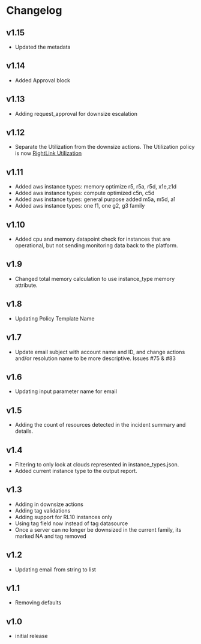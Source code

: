 # Changelog

## v1.15

- Updated the metadata

## v1.14

- Added Approval block

## v1.13

- Adding request_approval for downsize escalation

## v1.12

- Separate the Utilization from the downsize actions.  The Utilization policy is now [RightLink Utilization](/rightscale/policy_templates/cost/rightlink_utilization/README.md)

## v1.11

- Added aws instance types: memory optimize r5, r5a, r5d, x1e,z1d
- Added aws instance types: compute optimized c5n, c5d
- Added aws instance types: general purpose added m5a, m5d, a1
- Added aws instance types: one f1, one g2, g3 family

## v1.10

- Added cpu and memory datapoint check for instances that are operational, but not sending monitoring data back to the platform.

## v1.9

- Changed total memory calculation to use instance_type memory attribute.

## v1.8

- Updating Policy Template Name

## v1.7

- Update email subject with account name and ID, and change actions and/or resolution name to be more descriptive. Issues #75 & #83

## v1.6

- Updating input parameter name for email

## v1.5

- Adding the count of resources detected in the incident summary and details.

## v1.4

- Filtering to only look at clouds represented in instance_types.json.
- Added current instance type to the output report.

## v1.3

- Adding in downsize actions
- Adding tag validations
- Adding support for RL10 instances only
- Using tag field now instead of tag datasource
- Once a server can no longer be downsized in the current family, its marked NA and tag removed

## v1.2

- Updating email from string to list

## v1.1

- Removing defaults

## v1.0

- initial release
